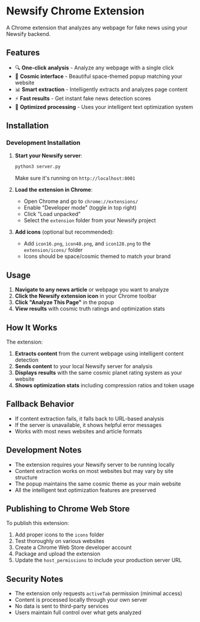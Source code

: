 # Newsify Chrome Extension

A Chrome extension that analyzes any webpage for fake news using your Newsify backend.

## Features

- 🔍 **One-click analysis** - Analyze any webpage with a single click
- 🌌 **Cosmic interface** - Beautiful space-themed popup matching your website
- 📊 **Smart extraction** - Intelligently extracts and analyzes page content
- ⚡ **Fast results** - Get instant fake news detection scores
- 🎯 **Optimized processing** - Uses your intelligent text optimization system

## Installation

### Development Installation

1. **Start your Newsify server**:
   ```bash
   python3 server.py
   ```
   Make sure it's running on `http://localhost:8001`

2. **Load the extension in Chrome**:
   - Open Chrome and go to `chrome://extensions/`
   - Enable "Developer mode" (toggle in top right)
   - Click "Load unpacked"
   - Select the `extension` folder from your Newsify project

3. **Add icons** (optional but recommended):
   - Add `icon16.png`, `icon48.png`, and `icon128.png` to the `extension/icons/` folder
   - Icons should be space/cosmic themed to match your brand

## Usage

1. **Navigate to any news article** or webpage you want to analyze
2. **Click the Newsify extension icon** in your Chrome toolbar
3. **Click "Analyze This Page"** in the popup
4. **View results** with cosmic truth ratings and optimization stats

## How It Works

The extension:
1. **Extracts content** from the current webpage using intelligent content detection
2. **Sends content** to your local Newsify server for analysis
3. **Displays results** with the same cosmic planet rating system as your website
4. **Shows optimization stats** including compression ratios and token usage

## Fallback Behavior

- If content extraction fails, it falls back to URL-based analysis
- If the server is unavailable, it shows helpful error messages
- Works with most news websites and article formats

## Development Notes

- The extension requires your Newsify server to be running locally
- Content extraction works on most websites but may vary by site structure
- The popup maintains the same cosmic theme as your main website
- All the intelligent text optimization features are preserved

## Publishing to Chrome Web Store

To publish this extension:
1. Add proper icons to the `icons` folder
2. Test thoroughly on various websites
3. Create a Chrome Web Store developer account
4. Package and upload the extension
5. Update the `host_permissions` to include your production server URL

## Security Notes

- The extension only requests `activeTab` permission (minimal access)
- Content is processed locally through your own server
- No data is sent to third-party services
- Users maintain full control over what gets analyzed